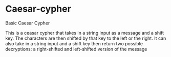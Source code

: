 # Caesar-cypher

Basic Caesar Cypher

This is a ceasar cypher that takes in a string input as a message and a shift key. The characters are then shifted by that key to the left or the right.
It can also take in a string input and a shift key then return two possible decryptions: a right-shifted and left-shifted version of the message
